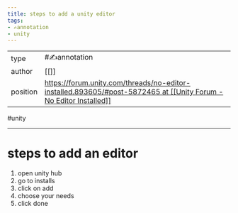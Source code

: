 ```yaml
---
title: steps to add a unity editor
tags:
- ✍️annotation
- unity
---
```



<table>
<tr>
<td> type </td>
<td> #✍️annotation </td>
</tr>
<tr>
<td> author </td>
<td> [[]] </td>
</tr>
<tr>
<td> position </td>
<td> <a href="https://forum.unity.com/threads/no-editor-installed.893605/#post-5872465 at [[Unity Forum - No Editor Installed]]">https://forum.unity.com/threads/no-editor-installed.893605/#post-5872465 at [[Unity Forum - No Editor Installed]]</a> </td>
</tr>
</table>

#unity 

---

# steps to add an editor

1. open unity hub
2. go to installs
3. click on add
4. choose your needs
5. click done
